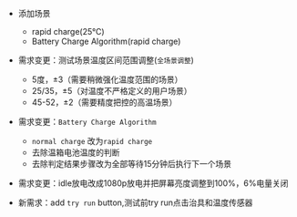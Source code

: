 - 添加场景
    - rapid charge(25℃)
    - Battery Charge Algorithm(rapid charge)

- 需求变更：测试场景温度区间范围调整(`全场景调整`)
    - 5度，±3（需要稍微强化温度范围的场景）
    - 25/35，±5（对温度不严格定义的用户场景）
    - 45-52，±2（需要精度把控的高温场景）

- 需求变更：`Battery Charge Algorithm`
    - `normal charge` 改为`rapid charge`
    - 去除温箱电池温度的判断
    - 去除判定结果步骤改为全部等待15分钟后执行下一个场景

- 需求变更：idle放电改成1080p放电并把屏幕亮度调整到100%，6%电量关闭

- 新需求：add `try run` button,测试前try run点击治具和温度传感器
